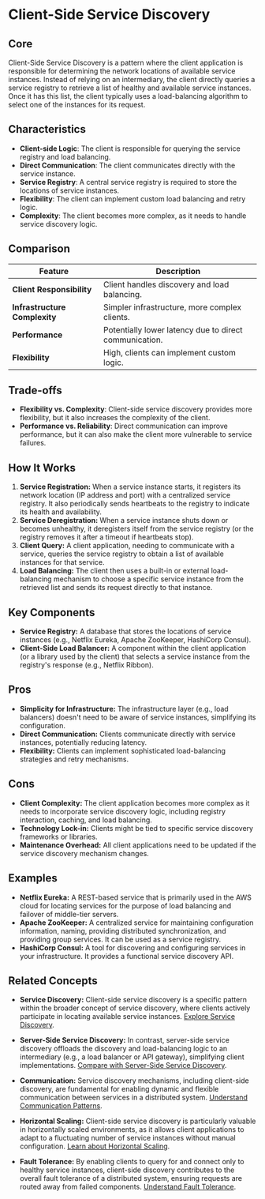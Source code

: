 # Client-Side Service Discovery

## Core

Client-Side Service Discovery is a pattern where the client application is responsible for determining the network locations of available service instances. Instead of relying on an intermediary, the client directly queries a service registry to retrieve a list of healthy and available service instances. Once it has this list, the client typically uses a load-balancing algorithm to select one of the instances for its request.

## Characteristics

- **Client-side Logic**: The client is responsible for querying the service registry and load balancing.
- **Direct Communication**: The client communicates directly with the service instance.
- **Service Registry**: A central service registry is required to store the locations of service instances.
- **Flexibility**: The client can implement custom load balancing and retry logic.
- **Complexity**: The client becomes more complex, as it needs to handle service discovery logic.

## Comparison

| Feature | Description |
|---|---|
| **Client Responsibility** | Client handles discovery and load balancing. |
| **Infrastructure Complexity** | Simpler infrastructure, more complex clients. |
| **Performance** | Potentially lower latency due to direct communication. |
| **Flexibility** | High, clients can implement custom logic. |

## Trade-offs

- **Flexibility vs. Complexity**: Client-side service discovery provides more flexibility, but it also increases the complexity of the client.
- **Performance vs. Reliability**: Direct communication can improve performance, but it can also make the client more vulnerable to service failures.

## How It Works

1.  **Service Registration:** When a service instance starts, it registers its network location (IP address and port) with a centralized service registry. It also periodically sends heartbeats to the registry to indicate its health and availability.
2.  **Service Deregistration:** When a service instance shuts down or becomes unhealthy, it deregisters itself from the service registry (or the registry removes it after a timeout if heartbeats stop).
3.  **Client Query:** A client application, needing to communicate with a service, queries the service registry to obtain a list of available instances for that service.
4.  **Load Balancing:** The client then uses a built-in or external load-balancing mechanism to choose a specific service instance from the retrieved list and sends its request directly to that instance.

## Key Components

-   **Service Registry:** A database that stores the locations of service instances (e.g., Netflix Eureka, Apache ZooKeeper, HashiCorp Consul).
-   **Client-Side Load Balancer:** A component within the client application (or a library used by the client) that selects a service instance from the registry's response (e.g., Netflix Ribbon).

## Pros

-   **Simplicity for Infrastructure:** The infrastructure layer (e.g., load balancers) doesn't need to be aware of service instances, simplifying its configuration.
-   **Direct Communication:** Clients communicate directly with service instances, potentially reducing latency.
-   **Flexibility:** Clients can implement sophisticated load-balancing strategies and retry mechanisms.

## Cons

-   **Client Complexity:** The client application becomes more complex as it needs to incorporate service discovery logic, including registry interaction, caching, and load balancing.
-   **Technology Lock-in:** Clients might be tied to specific service discovery frameworks or libraries.
-   **Maintenance Overhead:** All client applications need to be updated if the service discovery mechanism changes.

## Examples

-   **Netflix Eureka:** A REST-based service that is primarily used in the AWS cloud for locating services for the purpose of load balancing and failover of middle-tier servers.
-   **Apache ZooKeeper:** A centralized service for maintaining configuration information, naming, providing distributed synchronization, and providing group services. It can be used as a service registry.
-   **HashiCorp Consul:** A tool for discovering and configuring services in your infrastructure. It provides a functional service discovery API.

## Related Concepts

-   **Service Discovery:** Client-side service discovery is a specific pattern within the broader concept of service discovery, where clients actively participate in locating available service instances. [Explore Service Discovery](../README.md).

-   **Server-Side Service Discovery:** In contrast, server-side service discovery offloads the discovery and load-balancing logic to an intermediary (e.g., a load balancer or API gateway), simplifying client implementations. [Compare with Server-Side Service Discovery](../server-side-discovery/README.md).

-   **Communication:** Service discovery mechanisms, including client-side discovery, are fundamental for enabling dynamic and flexible communication between services in a distributed system. [Understand Communication Patterns](../../communication/README.md).

-   **Horizontal Scaling:** Client-side service discovery is particularly valuable in horizontally scaled environments, as it allows client applications to adapt to a fluctuating number of service instances without manual configuration. [Learn about Horizontal Scaling](../../scaling/horizontal/README.md).

-   **Fault Tolerance:** By enabling clients to query for and connect only to healthy service instances, client-side discovery contributes to the overall fault tolerance of a distributed system, ensuring requests are routed away from failed components. [Understand Fault Tolerance](../../fault-tolerance/README.md).
